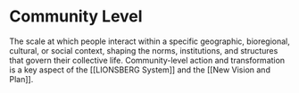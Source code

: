 # Community Level

The scale at which people interact within a specific geographic, bioregional, cultural, or social context, shaping the norms, institutions, and structures that govern their collective life. Community-level action and transformation is a key aspect of the [[LIONSBERG System]] and the [[New Vision and Plan]].